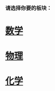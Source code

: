 ### 请选择你要的板块：



# [数学](/study/senior/maths/maths.html)

# [物理](/study/senior/physics/physics.html)

# [化学](/study/senior/chemistry/chemistry.html)